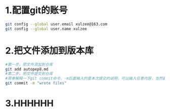 # 1.配置git的账号

```bash {.line-numbers}
git config --global user.email xulzee@163.com
git config --global user.name xulzee
```

# 2.把文件添加到版本库
```bash {.line-numbers}
#第一步，把文件添加到仓库
git add autopep8.md
#第二步，把文件提交到仓库
#简单解释一下git commit命令，-m后面输入的是本次提交的说明，可以输入任意内容，当然最好是有意义的，这样你就能从历史记录里方便地找到改动记录。
git commit -m "wrote files"
```

# 3.HHHHHH
